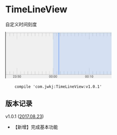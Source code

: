 # TimeLineView

自定义时间刻度

![](https://github.com/huangdali/TimeLineView/blob/master/image.png)

```
    compile 'com.jwkj:TimeLineView:v1.0.1'
```

## 版本记录

v1.0.1 ([2017.08.23]())

- 【新增】完成基本功能